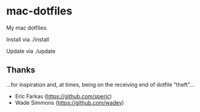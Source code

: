 # mac-dotfiles

My mac dotfiles. 

Install via ./install

Update via ./update

## Thanks

...for inspiration and, at times, being on the receiving end of dotfile "theft"...

* Eric Farkas (https://github.com/speric)
* Wade Simmons (https://github.com/wadey)
